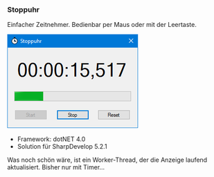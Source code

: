 ### Stoppuhr

Einfacher Zeitnehmer. Bedienbar per Maus oder mit der Leertaste.

![Screenshot](Stoppuhr.png)

 * Framework: dotNET 4.0
 * Solution für SharpDevelop 5.2.1

Was noch schön wäre, ist ein Worker-Thread, der die Anzeige laufend aktualisiert. Bisher nur mit Timer...
